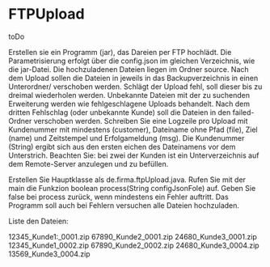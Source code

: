 # FTPUpload
toDo

Erstellen sie ein Programm (jar), das Dareien per FTP hochlädt.
Die Parametrisierung erfolgt über die config.json im gleichen Verzeichnis, wie die jar-Datei.
Die hochzuladenen Dateien liegen im Ordner source.
Nach dem Upload sollen die Dateien in jeweils in das Backupverzeichnis in einen
 Unterordner/<Kundenummer> verschoben werden.
 Schlägt der Upload fehl, soll dieser bis zu dreimal wiederholen werden.
 Unbekannte Dateien mit der zu suchenden Erweiterung werden wie fehlgeschlagene Uploads behandelt.
 Nach dem dritten Fehlschlag (oder unbekannte Kunde) soll die Dateien in den failed-Ordner
 verschoben werden.
 Schreiben Sie eine Logzeile pro Upload mit Kundenummer mit mindestens (customer), 
 Dateiname ohne Pfad (file), Ziel (name) und Zeitstempel und Erfolgameldung (msg).
 Die Kundenummer (String) ergibt sich aus den ersten eichen des Dateinamens vor dem Unterstrich.
 Beachten Sie: bei zwei der Kunden ist ein Unterverzeichnis auf dem Remote-Server
 anzulegen und zu befüllen.
 
 Erstellen Sie Hauptklasse als de.firma.ftpUpload.java.
 Rufen Sie mit der main die Funkzion boolean process(String configJsonFole) auf.
 Geben Sie false bei process zurück, wenn mindestens ein Fehler auftritt.
 Das Programm soll auch bei Fehlern versuchen alle Dateien hochzuladen.
 
 Liste den Dateien:
 
 12345_Kunde1:_0001.zip
 67890_Kunde2_0001.zip
 24680_Kunde3_0001.zip
 12345_Kunde1_0002.zip
 67890_Kunde2_0002.zip
 24680_Kunde3_0004.zip
 13569_Kunde3_0004.zip
